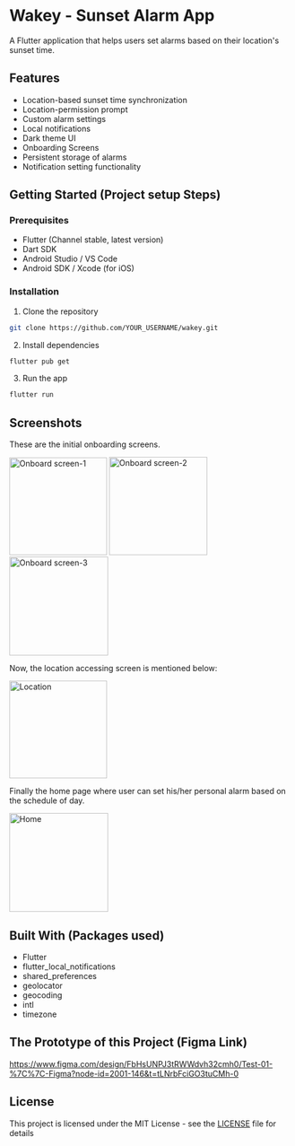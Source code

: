 # Wakey - Sunset Alarm App

A Flutter application that helps users set alarms based on their location's sunset time.

## Features

- Location-based sunset time synchronization
- Location-permission prompt
- Custom alarm settings
- Local notifications
- Dark theme UI
- Onboarding Screens
- Persistent storage of alarms
- Notification setting functionality

## Getting Started (Project setup Steps)

### Prerequisites

- Flutter (Channel stable, latest version)
- Dart SDK
- Android Studio / VS Code
- Android SDK / Xcode (for iOS)

### Installation

1. Clone the repository
```bash
git clone https://github.com/YOUR_USERNAME/wakey.git
```

2. Install dependencies
```bash
flutter pub get
```

3. Run the app
```bash
flutter run
```

## Screenshots

These are the initial onboarding screens.


<img width="174" alt="Onboard screen-1" src="https://github.com/user-attachments/assets/5bd8a7ad-d470-465d-9e73-22be72486ed6" />

<img width="175" alt="Onboard screen-2" src="https://github.com/user-attachments/assets/aa2e4cc1-9dd2-40b9-9606-36e819196b22" />

<img width="176" alt="Onboard screen-3" src="https://github.com/user-attachments/assets/0d94026f-3fef-468a-ad4a-08e3473eeefa" />



Now, the location accessing screen is mentioned below:


<img width="174" alt="Location" src="https://github.com/user-attachments/assets/8bf9a631-7224-40b8-859f-511b8cb86361" />



Finally the home page where user can set his/her personal alarm based on the schedule of day.


<img width="176" alt="Home" src="https://github.com/user-attachments/assets/62840e97-99a9-4cce-a7ff-d55aae75e162" />


## Built With (Packages used)

- Flutter
- flutter_local_notifications
- shared_preferences
- geolocator
- geocoding
- intl
- timezone

## The Prototype of this Project (Figma Link)

https://www.figma.com/design/FbHsUNPJ3tRWWdvh32cmh0/Test-01-%7C%7C-Figma?node-id=2001-146&t=tLNrbFciGO3tuCMh-0

## License

This project is licensed under the MIT License - see the [LICENSE](LICENSE) file for details
